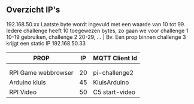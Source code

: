
## Overzicht IP's
192.168.50.xx
Laatste byte wordt ingevuld met een waarde van 10 tot 99. Iedere challenge heeft 10 toegewezen bytes, zo gaan we voor challenge 1 10-19 gebruiken, challenge 2 20-29, ...
| Bv. Een prop binnen challenge 3 krijgt een static IP 192.168.50.33

| PROP | IP  | MQTT Client Id |
| ---- | --- | -------- |
|  |  |  |
|  |  |  |
| RPI Game webbrowser | 20  | pi-challenge2 |
| Arduino kluis | 45 | KluisArduino |
| RPI Video | 50 | C5 start-video |

